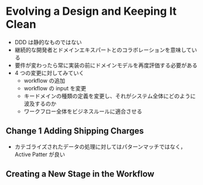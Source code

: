 # Evolving a Design and Keeping It Clean

- DDD は静的なものではない
- 継続的な開発者とドメインエキスパートとのコラボレーションを意味している
- 要件が変わったら常に実装の前にドメインモデルを再度評価する必要がある
- 4 つの変更に対してみていく
  - workflow の追加
  - workflow の input を変更
  - キードメインの種類の定義を変更し、それがシステム全体にどのように波及するのか
  - ワークフロー全体をビジネスルールに適合させる

## Change 1 Adding Shipping Charges

- カテゴライズされたデータの処理に対してはパターンマッチではなく，Active Patter が良い

## Creating a New Stage in the Workflow
